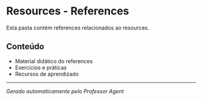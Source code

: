 # Resources - References

Esta pasta contém references relacionados ao resources.

## Conteúdo
- Material didático do references
- Exercícios e práticas
- Recursos de aprendizado

---
*Gerado automaticamente pelo Professor Agent*
